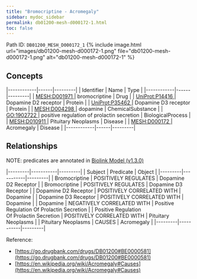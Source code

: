 ```yaml
---
title: "Bromocriptine - Acromegaly"
sidebar: mydoc_sidebar
permalink: db01200-mesh-d000172-1.html
toc: false 
---
```



Path ID: `DB01200_MESH_D000172_1`
{% include image.html url="images/db01200-mesh-d000172-1.png" file="db01200-mesh-d000172-1.png" alt="db01200-mesh-d000172-1" %}

## Concepts

|------------|------|---------|
| Identifier | Name | Type    |
|------------|------|---------|
| <a href="https://identifiers.org/MESH:D001971">MESH:D001971 </a> | bromocriptine | Drug |
| <a href="https://identifiers.org/UniProt:P14416">UniProt:P14416 </a> | Dopamine D2 receptor | Protein |
| <a href="https://identifiers.org/UniProt:P35462">UniProt:P35462 </a> | Dopamine D3 receptor | Protein |
| <a href="https://identifiers.org/MESH:D004298">MESH:D004298 </a> | dopamine | ChemicalSubstance |
| <a href="https://identifiers.org/GO:1902722">GO:1902722 </a> | positive regulation of prolactin secretion | BiologicalProcess |
| <a href="https://identifiers.org/MESH:D010911">MESH:D010911 </a> | Pituitary Neoplasms | Disease |
| <a href="https://identifiers.org/MESH:D000172">MESH:D000172 </a> | Acromegaly | Disease |
|------------|------|---------|

## Relationships


NOTE: predicates are annotated in <a href="https://github.com/biolink/biolink-model/releases/tag/v1.3.0">Biolink Model (v1.3.0)</a>

|---------|-----------|---------|
| Subject | Predicate | Object  |
|---------|-----------|---------|
| Bromocriptine | POSITIVELY REGULATES | Dopamine D2 Receptor |
| Bromocriptine | POSITIVELY REGULATES | Dopamine D3 Receptor |
| Dopamine D2 Receptor | POSITIVELY CORRELATED WITH | Dopamine |
| Dopamine D3 Receptor | POSITIVELY CORRELATED WITH | Dopamine |
| Dopamine | NEGATIVELY CORRELATED WITH | Positive Regulation Of Prolactin Secretion |
| Positive Regulation Of Prolactin Secretion | POSITIVELY CORRELATED WITH | Pituitary Neoplasms |
| Pituitary Neoplasms | CAUSES | Acromegaly |
|---------|-----------|---------|

Reference: 
  - [https://go.drugbank.com/drugs/DB01200#BE0000581](https://go.drugbank.com/drugs/DB01200#BE0000581)
  - [https://en.wikipedia.org/wiki/Acromegaly#Causes](https://en.wikipedia.org/wiki/Acromegaly#Causes)
